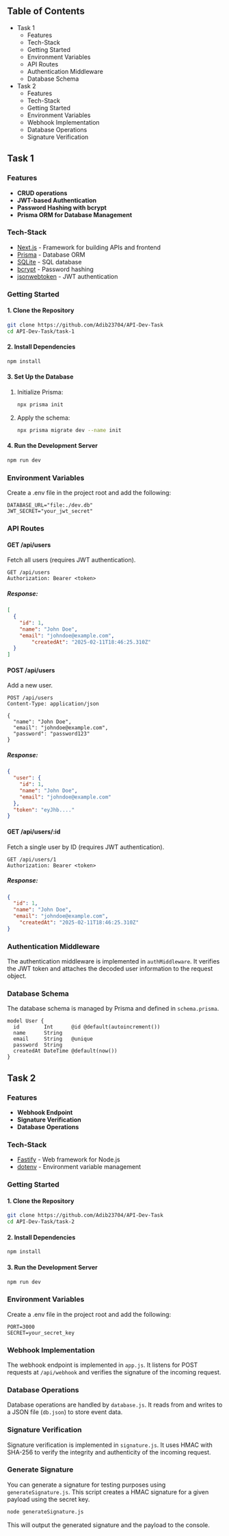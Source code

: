 ## Table of Contents
- Task 1
  - Features
  - Tech-Stack
  - Getting Started
  - Environment Variables
  - API Routes
  - Authentication Middleware
  - Database Schema
- Task 2
  - Features
  - Tech-Stack
  - Getting Started
  - Environment Variables
  - Webhook Implementation
  - Database Operations
  - Signature Verification

## Task 1

### Features
- **CRUD operations**
- **JWT-based Authentication**
- **Password Hashing with bcrypt**
- **Prisma ORM for Database Management**

### Tech-Stack
- [Next.js](https://nextjs.org/) - Framework for building APIs and frontend
- [Prisma](https://www.prisma.io/) - Database ORM
- [SQLite](https://www.sqlite.org/) - SQL database
- [bcrypt](https://www.npmjs.com/package/bcryptjs) - Password hashing
- [jsonwebtoken](https://www.npmjs.com/package/jsonwebtoken) - JWT authentication

### Getting Started

#### 1. Clone the Repository
```bash
git clone https://github.com/Adib23704/API-Dev-Task
cd API-Dev-Task/task-1
```

#### 2. Install Dependencies
```bash
npm install
```

#### 3. Set Up the Database
1. Initialize Prisma:
   ```bash
   npx prisma init
   ```
2. Apply the schema:
   ```bash
   npx prisma migrate dev --name init
   ```

#### 4. Run the Development Server
```bash
npm run dev
```

### Environment Variables
Create a .env file in the project root and add the following:
```env
DATABASE_URL="file:./dev.db"
JWT_SECRET="your_jwt_secret"
```

### API Routes

#### **GET /api/users**
Fetch all users (requires JWT authentication).
```http
GET /api/users
Authorization: Bearer <token>
```
##### Response:
```json
[
  {
    "id": 1,
    "name": "John Doe",
    "email": "johndoe@example.com",
		"createdAt": "2025-02-11T18:46:25.310Z"
  }
]
```

#### **POST /api/users**
Add a new user.
```http
POST /api/users
Content-Type: application/json

{
  "name": "John Doe",
  "email": "johndoe@example.com",
  "password": "password123"
}
```
##### Response:
```json
{
  "user": {
    "id": 1,
    "name": "John Doe",
    "email": "johndoe@example.com"
  },
  "token": "eyJhb...."
}
```

#### **GET /api/users/:id**
Fetch a single user by ID (requires JWT authentication).
```http
GET /api/users/1
Authorization: Bearer <token>
```
##### Response:
```json
{
  "id": 1,
  "name": "John Doe",
  "email": "johndoe@example.com",
	"createdAt": "2025-02-11T18:46:25.310Z"
}
```

### Authentication Middleware
The authentication middleware is implemented in `authMiddleware`. It verifies the JWT token and attaches the decoded user information to the request object.

### Database Schema
The database schema is managed by Prisma and defined in `schema.prisma`.
```prisma
model User {
  id        Int      @id @default(autoincrement())
  name      String
  email     String   @unique
  password  String
  createdAt DateTime @default(now())
}
```

## Task 2

### Features
- **Webhook Endpoint**
- **Signature Verification**
- **Database Operations**

### Tech-Stack
- [Fastify](https://www.fastify.io/) - Web framework for Node.js
- [dotenv](https://www.npmjs.com/package/dotenv) - Environment variable management

### Getting Started

#### 1. Clone the Repository
```bash
git clone https://github.com/Adib23704/API-Dev-Task
cd API-Dev-Task/task-2
```

#### 2. Install Dependencies
```bash
npm install
```

#### 3. Run the Development Server
```bash
npm run dev
```

### Environment Variables
Create a .env file in the project root and add the following:
```env
PORT=3000
SECRET=your_secret_key
```

### Webhook Implementation
The webhook endpoint is implemented in `app.js`. It listens for POST requests at `/api/webhook` and verifies the signature of the incoming request.

### Database Operations
Database operations are handled by `database.js`. It reads from and writes to a JSON file (`db.json`) to store event data.

### Signature Verification
Signature verification is implemented in `signature.js`. It uses HMAC with SHA-256 to verify the integrity and authenticity of the incoming request.

### Generate Signature
You can generate a signature for testing purposes using `generateSignature.js`. This script creates a HMAC signature for a given payload using the secret key.

```bash
node generateSignature.js
```

This will output the generated signature and the payload to the console.
